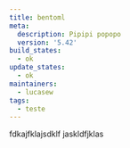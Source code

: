 ```yaml
---
title: bentoml
meta:
  description: Pipipi popopo
  version: '5.42'
build_states:
  - ok
update_states:
  - ok
maintainers:
  - lucasew
tags:
  - teste
---
```

fdkajfklajsdklf jaskldfjklas
